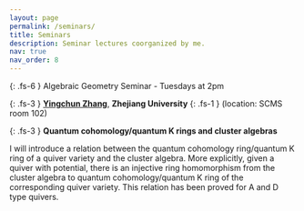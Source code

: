 ```yaml
---
layout: page
permalink: /seminars/
title: Seminars
description: Seminar lectures coorganized by me. 
nav: true
nav_order: 8
---
```


{: .fs-6 }
Algebraic Geometry Seminar - Tuesdays at 2pm

{: .fs-3 }
[**Yingchun Zhang**](https://sites.google.com/view/yingchunzhangmathe/home), **Zhejiang University**
{: .fs-1 }
(location: SCMS room 102)

{: .fs-3 }
**Quantum cohomology/quantum K rings and cluster algebras**

I will introduce a relation between the quantum cohomology ring/quantum K ring of a quiver variety and the cluster algebra. More explicitly, given a quiver with potential, there is an injective ring homomorphism from the cluster algebra to quantum cohomology/quantum K ring of the corresponding quiver variety. This relation has been proved for A and D type quivers.
